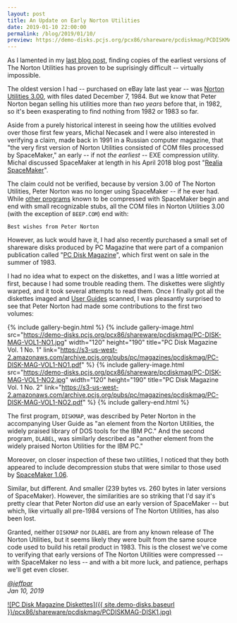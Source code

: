 ```yaml
---
layout: post
title: An Update on Early Norton Utilities
date: 2019-01-10 22:00:00
permalink: /blog/2019/01/10/
preview: https://demo-disks.pcjs.org/pcx86/shareware/pcdiskmag/PCDISKMAG-DISK1.jpg
---
```


As I lamented in my [last blog post](/blog/2018/12/28/), finding copies of the earliest versions
of The Norton Utilities has proven to be suprisingly difficult -- virtually impossible.

The oldest version I had -- purchased on eBay late last year -- was [Norton Utilities 3.00](/disks/pcx86/tools/other/norton/3.00/),
with files dated December 7, 1984.  But we know that Peter Norton began selling his utilities more than *two years*
before that, in 1982, so it's been exasperating to find nothing from 1982 or 1983 so far.

Aside from a purely historical interest in seeing how the utilities evolved over those first few years,
Michal Necasek and I were also interested in verifying a claim, made back in 1991 in a Russian computer
magazine, that "the very first version of Norton Utilities consisted of COM files processed by SpaceMaker,"
an early -- if not *the earliest* -- EXE compression utility.  Michal discussed SpaceMaker at length in
his April 2018 blog post "[Realia SpaceMaker](http://www.os2museum.com/wp/realia-spacemaker/)".

The claim could not be verified, because by version 3.00 of The Norton Utilities, Peter Norton was no
longer using SpaceMaker -- if he ever had.  While [other programs](http://www.os2museum.com/wp/spacemaker-update/)
known to be compressed with SpaceMaker begin and end with small recognizable stubs, all the COM files in
Norton Utilities 3.00 (with the exception of `BEEP.COM`) end with:

    Best wishes from Peter Norton

However, as luck would have it, I had also recently purchased a small set of shareware disks produced by
PC Magazine that were part of a companion publication called "[PC Disk Magazine](/disks/pcx86/shareware/pcdiskmag/)",
which first went on sale in the summer of 1983.

I had no idea what to expect on the diskettes, and I was a little worried at first, because I had some trouble
reading them.  The diskettes were slightly warped, and it took several attempts to read them.  Once I finally got all
the diskettes imaged and [User Guides](/pubs/pc/magazines/pcdiskmag/) scanned, I was pleasantly surprised to see that
Peter Norton had made some contributions to the first two volumes:

{% include gallery-begin.html %}
{% include gallery-image.html src="https://demo-disks.pcjs.org/pcx86/shareware/pcdiskmag/PC-DISK-MAG-VOL1-NO1.jpg" width="120" height="190" title="PC Disk Magazine Vol. 1 No. 1" link="https://s3-us-west-2.amazonaws.com/archive.pcjs.org/pubs/pc/magazines/pcdiskmag/PC-DISK-MAG-VOL1-NO1.pdf" %}
{% include gallery-image.html src="https://demo-disks.pcjs.org/pcx86/shareware/pcdiskmag/PC-DISK-MAG-VOL1-NO2.jpg" width="120" height="190" title="PC Disk Magazine Vol. 1 No. 2" link="https://s3-us-west-2.amazonaws.com/archive.pcjs.org/pubs/pc/magazines/pcdiskmag/PC-DISK-MAG-VOL1-NO2.pdf" %}
{% include gallery-end.html %}

The first program, `DISKMAP`, was described by Peter Norton in the accompanying User Guide as
"an element from the Norton Utilities, the widely praised library of DOS tools for the IBM PC."
And the second program, `DLABEL`, was similarly described as "another element from the widely
praised Norton Utilities for the IBM PC."

Moreover, on closer inspection of these two utilities, I noticed that they both appeared to include
decompression stubs that were similar to those used by [SpaceMaker 1.06](/disks/pcx86/tools/other/spacemaker/1.06/).

Similar, but different.  And smaller (239 bytes vs. 260 bytes in later versions of SpaceMaker).  However,
the similarities are so striking that I'd say it's pretty clear that Peter Norton *did* use an early version 
of SpaceMaker -- but which, like virtually all pre-1984 versions of The Norton Utilities, has also been lost.

Granted, neither `DISKMAP` nor `DLABEL` are from any known release of The Norton Utilities, but it seems
likely they were built from the same source code used to build his retail product in 1983.  This is the closest
we've come to verifying that early versions of The Norton Utilities were compressed -- with SpaceMaker no less --
and with a bit more luck, and patience, perhaps we'll get even closer.

*[@jeffpar](https://jeffpar.com)*  
*Jan 10, 2019*

[![PC Disk Magazine Diskettes]({{ site.demo-disks.baseurl }}/pcx86/shareware/pcdiskmag/PCDISKMAG-DISK1.jpg)](/disks/pcx86/shareware/pcdiskmag/)
